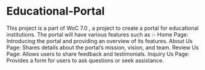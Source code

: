 # Educational-Portal
 
This project is a part of WoC 7.0 , a project to create a portal for educational institutions. The portal will have various features such as :-
Home Page: Introducing the portal and providing an overview of its features.
About Us Page: Shares details about the portal’s mission, vision, and team.
Review Us Page: Allows users to share feedback and testimonials.
Inquiry Us Page: Provides a form for users to ask questions or seek assistance.